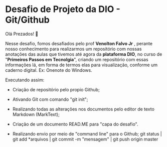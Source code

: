 # Desafio de Projeto da DIO - Git/Github

Olá Prezados! 👋

Nesse desafio, fomos desafiados pelo prof **Venolton Falvo Jr** , perante nosso conhecimento para realizarmos um repositório com nossas anotações das aulas que tivemos até agora da **plataforma DIO**, no curso de "**Primeiros Passos em Tecnolgia**", criando um repositório com essas informações lá, em forma de termos elas para visualização, conforme um caderno digital. Ex: Onenote do Windows.

Executando assim:

- Criação de repositório pelo propio Github;

- Ativando Git com comando "git init";

- Realizando todas as alterações nos documentos pelo editor de texto Markdown (MarkText);

- Criação de um documento READ.ME para "capa do desafio".

- Realizando envio por meio de "command line" para o Github;
  git status | git add *arquivos | git commit -m "mensagem" | git push origin master
